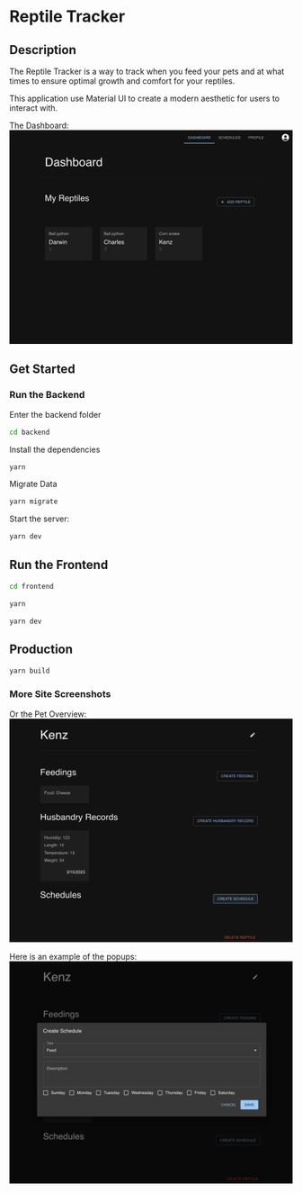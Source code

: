 # Reptile Tracker

## Description

The Reptile Tracker is a way to track when you feed your pets and at what times to ensure optimal growth and comfort for your reptiles.

This application use Material UI to create a modern aesthetic for users to interact with.

The Dashboard:
![Dashboard](./images/Dashboard.png)

## Get Started

### Run the Backend

Enter the backend folder

```bash
cd backend
```

Install the dependencies

```bash
yarn
```

Migrate Data

```bash
yarn migrate
```

Start the server:

```bash
yarn dev
```

## Run the Frontend

```bash
cd frontend
```

```bash
yarn
```

```bash
yarn dev
```


## Production

```bash
yarn build
```

### More Site Screenshots

Or the Pet Overview:
![Pet Dash](./images/PetDash.png)

Here is an example of the popups:
![Popups](./images/Popups.png)



